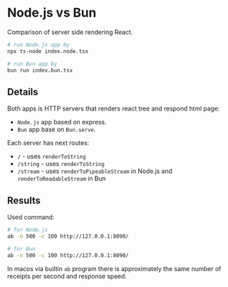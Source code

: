 # Node.js vs Bun

Comparison of server side rendering React.

```sh
# run Node.js app by
npx ts-node index.node.tsx

# run Bun app by
bun run index.bun.tsx
```

## Details

Both apps is HTTP servers that renders react tree and respond html page:

- `Node.js` app based on express.
- `Bun` app base on `Bun.serve`.

Each server has next routes:

- `/` - uses `renderToString`
- `/string` - uses `renderToString`
- `/stream` - uses `renderToPipeableStream` in Node.js and `renderToReadableStream` in Bun

## Results

Used command:

```sh
# for Node.js
ab -n 500 -c 100 http://127.0.0.1:8090/

# for Bun
ab -n 500 -c 100 http://127.0.0.1:8090/
```

In macos via builtin `ab` program there is approximately the same number of receipts per second and response speed.
